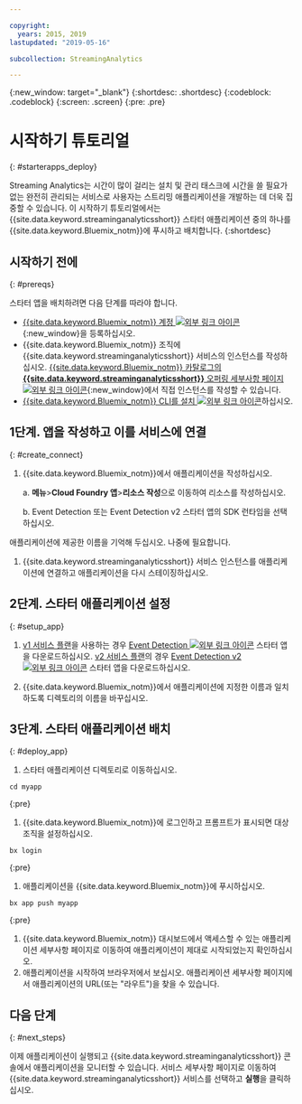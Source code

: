 ```yaml
---

copyright:
  years: 2015, 2019
lastupdated: "2019-05-16"

subcollection: StreamingAnalytics

---
```


<!-- Attribute definitions -->
{:new_window: target="_blank"}
{:shortdesc: .shortdesc}
{:codeblock: .codeblock}
{:screen: .screen}
{:pre: .pre}

# 시작하기 튜토리얼
{: #starterapps_deploy}

Streaming Analytics는 시간이 많이 걸리는 설치 및 관리 태스크에 시간을 쓸 필요가 없는 완전히 관리되는 서비스로 사용자는 스트리밍 애플리케이션을 개발하는 데 더욱 집중할 수 있습니다. 이 시작하기 튜토리얼에서는 {{site.data.keyword.streaminganalyticsshort}} 스타터 애플리케이션 중의 하나를 {{site.data.keyword.Bluemix_notm}}에 푸시하고 배치합니다.
{:shortdesc}


## 시작하기 전에
{: #prereqs}

스타터 앱을 배치하려면 다음 단계를 따라야 합니다.

* [{{site.data.keyword.Bluemix_notm}} 계정 ![외부 링크 아이콘](../../icons/launch-glyph.svg "외부 링크 아이콘")](https://{DomainName}/registration){:new_window}을 등록하십시오.
* {{site.data.keyword.Bluemix_notm}} 조직에 {{site.data.keyword.streaminganalyticsshort}} 서비스의 인스턴스를 작성하십시오. [{{site.data.keyword.Bluemix_notm}} 카탈로그의 **{{site.data.keyword.streaminganalyticsshort}}** 오퍼링 세부사항 페이지 ![외부 링크 아이콘](../../icons/launch-glyph.svg "외부 링크 아이콘")](https://{DomainName}/catalog/services/streaming-analytics/){:new_window}에서 직접 인스턴스를 작성할 수 있습니다.  
* [{{site.data.keyword.Bluemix_notm}} CLI를 설치 ![외부 링크 아이콘](../../icons/launch-glyph.svg "외부 링크 아이콘")](/docs/cli?topic=cloud-cli-install-ibmcloud-cli#install-ibmcloud-cli)하십시오.



## 1단계. 앱을 작성하고 이를 서비스에 연결
{: #create_connect}

1. {{site.data.keyword.Bluemix_notm}}에서 애플리케이션을 작성하십시오.

    a. **메뉴**>**Cloud Foundry 앱**>**리소스 작성**으로 이동하여 리소스를 작성하십시오.

    b. Event Detection 또는 Event Detection v2 스타터 앱의 SDK 런타임을 선택하십시오.

애플리케이션에 제공한 이름을 기억해 두십시오. 나중에 필요합니다.
1. {{site.data.keyword.streaminganalyticsshort}} 서비스 인스턴스를 애플리케이션에 연결하고 애플리케이션을 다시 스테이징하십시오.

## 2단계. 스타터 애플리케이션 설정
{: #setup_app}

1. [v1 서비스 플랜](/docs/services/StreamingAnalytics?topic=StreamingAnalytics-service_plans#service_plans)을 사용하는 경우 [Event Detection ![외부 링크 아이콘](../../icons/launch-glyph.svg "외부 링크 아이콘")](https://streams-github-samples.mybluemix.net/?get=QuickStart/EventDetection) 스타터 앱을 다운로드하십시오. [v2 서비스 플랜](/docs/services/StreamingAnalytics?topic=StreamingAnalytics-service_plans#service_plans)의 경우 [Event Detection v2 ![외부 링크 아이콘](../../icons/launch-glyph.svg "외부 링크 아이콘")](https://streams-github-samples.mybluemix.net/?get=QuickStart%2FBeta201801%2FEventDetectionV2) 스타터 앱을 다운로드하십시오.

1. {{site.data.keyword.Bluemix_notm}}에서 애플리케이션에 지정한 이름과 일치하도록 디렉토리의 이름을 바꾸십시오.

## 3단계. 스타터 애플리케이션 배치
{: #deploy_app}

1. 스타터 애플리케이션 디렉토리로 이동하십시오.
  <pre><code>cd myapp</code></pre>
  {:pre}

1. {{site.data.keyword.Bluemix_notm}}에 로그인하고 프롬프트가 표시되면 대상 조직을 설정하십시오.
  <pre><code>bx login</code></pre>
  {:pre}

1. 애플리케이션을 {{site.data.keyword.Bluemix_notm}}에 푸시하십시오.
  <pre><code>bx app push myapp</code></pre>
  {:pre}

1. {{site.data.keyword.Bluemix_notm}} 대시보드에서 액세스할 수 있는 애플리케이션 세부사항 페이지로 이동하여 애플리케이션이 제대로 시작되었는지 확인하십시오.
1. 애플리케이션을 시작하여 브라우저에서 보십시오. 애플리케이션 세부사항 페이지에서 애플리케이션의 URL(또는 "라우트")을 찾을 수 있습니다.

## 다음 단계
{: #next_steps}

이제 애플리케이션이 실행되고 {{site.data.keyword.streaminganalyticsshort}} 콘솔에서 애플리케이션을 모니터할 수 있습니다. 서비스 세부사항 페이지로 이동하여 {{site.data.keyword.streaminganalyticsshort}} 서비스를 선택하고 **실행**을 클릭하십시오.
